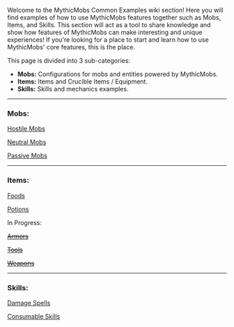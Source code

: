 Welcome to the MythicMobs Common Examples wiki section! Here you will find examples of how to use MythicMobs features together such as Mobs, Items, and Skills. This section will act as a tool to share knowledge and show how features of MythicMobs can make interesting and unique experiences! If you're looking for a place to start and learn how to use MythicMobs' core features, this is the place.

This page is divided into 3 sub-categories:
- **Mobs:** Configurations for mobs and entities powered by MythicMobs. 
- **Items:** Items and Crucible Items / Equipment.
- **Skills:** Skills and mechanics examples.

---

### Mobs:

[Hostile Mobs](examples/Mob-Examples#hostile-mobs)

[Neutral Mobs](examples/Mob-Examples#neutral-mobs)

[Passive Mobs](examples/Mob-Examples#passive-mobs)

---

### Items:
[Foods](examples/Foods)

[Potions](examples/Potions)

In Progress:

~~[Armors](examples/Armors)~~

~~[Tools](examples/Tools)~~

~~[Weapons](examples/Weapons)~~


---

### Skills:

[Damage Spells](examples/DamageSpells)

[Consumable Skills](examples/Consumable-Skills)